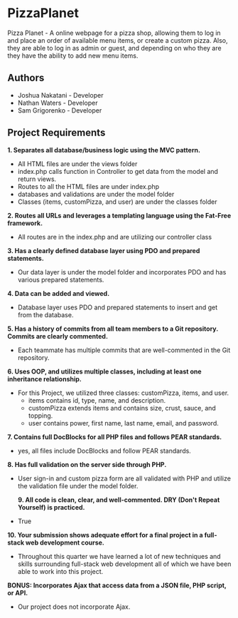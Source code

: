 # PizzaPlanet

Pizza Planet - A online webpage for a pizza shop, allowing them to log in and place an order of available menu items,
or create a custom pizza. Also, they are able to log in as admin  or guest, and depending on who they are they have the
ability to add new menu items.

## Authors
- Joshua Nakatani - Developer
- Nathan Waters - Developer
- Sam Grigorenko - Developer

## Project Requirements

**1. Separates all database/business logic using the MVC pattern.**
- All HTML files are under the views folder
- index.php calls function in Controller to get data from the model and return views.
- Routes to all the HTML files are under index.php
- databases and validations are under the model folder
- Classes (items, customPizza, and user) are under the classes folder

**2. Routes all URLs and leverages a templating language using the Fat-Free framework.**
- All routes are in the index.php and are utilizing our controller class

**3. Has a clearly defined database layer using PDO and prepared statements.**
- Our data layer is under the model folder and incorporates PDO and has various prepared statements.

**4. Data can be added and viewed.**
- Database layer uses PDO and prepared statements to insert and get from the database.

**5. Has a history of commits from all team members to a Git repository. Commits are clearly commented.**
- Each teammate has multiple commits that are well-commented in the Git repository.

**6. Uses OOP, and utilizes multiple classes, including at least one inheritance relationship.**
- For this Project, we utilized three classes: customPizza, items, and user.
    -  items contains id, type, name, and description.
    - customPizza extends items and contains size, crust, sauce, and topping.
    - user contains power, first name, last name, email, and password.

**7. Contains full DocBlocks for all PHP files and follows PEAR standards.**
- yes, all files include DocBlocks and follow PEAR standards.

**8. Has full validation on the server side through PHP.**
- User sign-in and custom pizza form are all validated with PHP and utilize the validation file under the model folder.

  **9. All code is clean, clear, and well-commented. DRY (Don't Repeat Yourself) is practiced.**
- True

**10. Your submission shows adequate effort for a final project in a full-stack web development course.**
- Throughout this quarter we have learned a lot of new techniques and skills surrounding full-stack web development
  all of which we have been able to work into this project.

**BONUS: Incorporates Ajax that access data from a JSON file, PHP script, or API.**
- Our project does not incorporate Ajax.